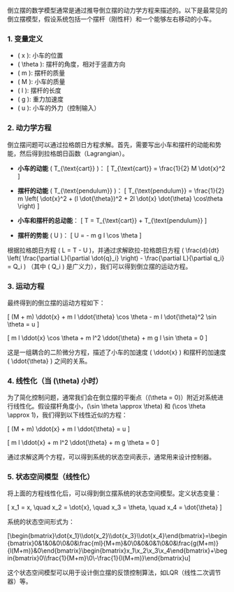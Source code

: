 倒立摆的数学模型通常是通过推导倒立摆的动力学方程来描述的。以下是最常见的倒立摆模型，假设系统包括一个摆杆（刚性杆）和一个能够左右移动的小车。

### 1. 变量定义

- \( x \): 小车的位置
- \( \theta \): 摆杆的角度，相对于竖直方向
- \( m \): 摆杆的质量
- \( M \): 小车的质量
- \( l \): 摆杆的长度
- \( g \): 重力加速度
- \( u \): 小车的外力（控制输入）

### 2. 动力学方程

倒立摆问题可以通过拉格朗日方程求解。首先，需要写出小车和摆杆的动能和势能，然后得到拉格朗日函数（Lagrangian）。

- **小车的动能** \( T_{\text{cart}} \)：
  \[
  T_{\text{cart}} = \frac{1}{2} M \dot{x}^2
  \]

- **摆杆的动能** \( T_{\text{pendulum}} \)：
  \[
  T_{\text{pendulum}} = \frac{1}{2} m \left( \dot{x}^2 + (l \dot{\theta})^2 + 2l \dot{x} \dot{\theta} \cos\theta \right)
  \]

- **小车和摆杆的总动能**：
  \[
  T = T_{\text{cart}} + T_{\text{pendulum}}
  \]

- **摆杆的势能** \( U \)：
  \[
  U = - m g l \cos \theta
  \]

根据拉格朗日方程 \( L = T - U \)，并通过求解欧拉-拉格朗日方程 \( \frac{d}{dt} \left( \frac{\partial L}{\partial \dot{q}_i} \right) - \frac{\partial L}{\partial q_i} = Q_i \) （其中 \( Q_i \) 是广义力），我们可以得到倒立摆的运动方程。

### 3. 运动方程

最终得到的倒立摆的运动方程如下：

\[
(M + m) \ddot{x} + m l \ddot{\theta} \cos \theta - m l \dot{\theta}^2 \sin \theta = u
\]

\[
m l \ddot{x} \cos \theta + m l^2 \ddot{\theta} + m g l \sin \theta = 0
\]

这是一组耦合的二阶微分方程，描述了小车的加速度 \( \ddot{x} \) 和摆杆的加速度 \( \ddot{\theta} \) 之间的关系。

### 4. 线性化（当 \(\theta\) 小时）

为了简化控制问题，通常我们会在倒立摆的平衡点（\(\theta = 0\)）附近对系统进行线性化。假设摆杆角度小，\(\sin \theta \approx \theta\) 和 \(\cos \theta \approx 1\)，我们得到以下线性近似的方程：

\[
(M + m) \ddot{x} + m l \ddot{\theta} = u
\]

\[
m l \ddot{x} + m l^2 \ddot{\theta} + m g \theta = 0
\]

通过求解这两个方程，可以得到系统的状态空间表示，通常用来设计控制器。

### 5. 状态空间模型（线性化）

将上面的方程线性化后，可以得到倒立摆系统的状态空间模型。定义状态变量：

\[
x_1 = x, \quad x_2 = \dot{x}, \quad x_3 = \theta, \quad x_4 = \dot{\theta}
\]

系统的状态空间形式为：

\[\begin{bmatrix}\dot{x_1}\\\dot{x_2}\\\dot{x_3}\\\dot{x_4}\end{bmatrix}=\begin{bmatrix}0&1&0&0\\0&0&\frac{ml}{M+m}&0\\0&0&0&1\\0&0&\frac{g(M+m)}{l(M+m)}&0\end{bmatrix}\begin{bmatrix}x_1\\x_2\\x_3\\x_4\end{bmatrix}+\begin{bmatrix}0\\\frac{1}{M+m}\\0\\-\frac{1}{l(M+m)}\end{bmatrix}u\]

这个状态空间模型可以用于设计倒立摆的反馈控制算法，如LQR（线性二次调节器）等。
